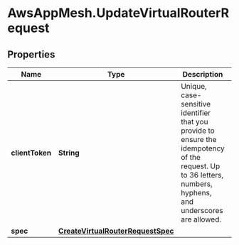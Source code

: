 # AwsAppMesh.UpdateVirtualRouterRequest

## Properties

Name | Type | Description | Notes
------------ | ------------- | ------------- | -------------
**clientToken** | **String** | Unique, case-sensitive identifier that you provide to ensure the idempotency of the request. Up to 36 letters, numbers, hyphens, and underscores are allowed. | [optional] 
**spec** | [**CreateVirtualRouterRequestSpec**](CreateVirtualRouterRequestSpec.md) |  | 


